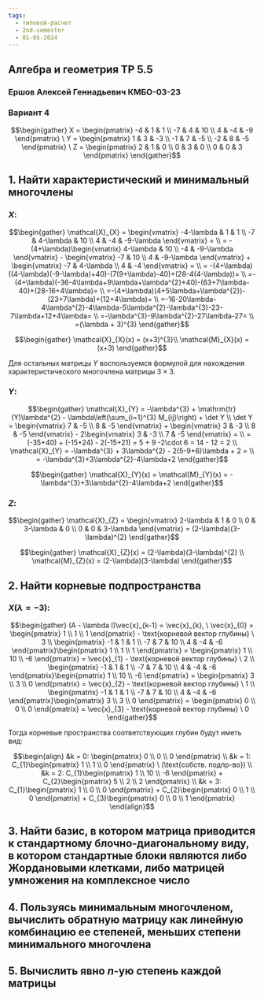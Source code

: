 ```yaml
---
tags:
  - типовой-расчет
  - 2nd-semester
  - 01-05-2024
---
```


## Алгебра и геометрия ТР 5.5

### Ершов Алексей Геннадьевич КМБО-03-23

### Вариант 4

$$\begin{gather}
X = \begin{pmatrix}
-4 & 1 & 1 \\
-7 & 4 & 10 \\
4 & -4 & -9
\end{pmatrix} \ Y = \begin{pmatrix}
1 & 3 & -3 \\
-1 & 7 & -5 \\
-2 & 8 & -5
\end{pmatrix} \ Z = \begin{pmatrix}
2 & 1 & 0 \\
0 & 3 & 0 \\
0 & 0 & 3
\end{pmatrix}
\end{gather}$$

## 1. Найти характеристический и минимальный многочлены

### $X$:

$$\begin{gather}
\mathcal{X}_{X} = \begin{vmatrix}
-4-\lambda & 1 & 1 \\
-7 & 4-\lambda & 10 \\
4 & -4 & -9-\lambda
\end{vmatrix} = \\
= -(4+\lambda)\begin{vmatrix}
4-\lambda & 10 \\
-4 & -9-\lambda
\end{vmatrix} - \begin{vmatrix}
-7 & 10 \\
4 & -9-\lambda
\end{vmatrix} + \begin{vmatrix}
-7 & 4-\lambda \\
4 & -4
\end{vmatrix} = \\
= -(4+\lambda)((4-\lambda)(-9-\lambda)+40)-(7(9+\lambda)-40)+(28-4(4-\lambda))= \\
=-(4+\lambda)(-36-4\lambda+9\lambda+\lambda^{2}+40)-(63+7\lambda-40)+(28-16+4\lambda)= \\
=-(4+\lambda)(4+5\lambda+\lambda^{2})-(23+7\lambda)+(12+4\lambda)= \\
=-16-20\lambda-4\lambda^{2}-4\lambda-5\lambda^{2}-\lambda^{3}-23-7\lambda+12+4\lambda= \\
=-\lambda^{3}-9\lambda^{2}-27\lambda-27= \\
=(\lambda + 3)^{3}
\end{gather}$$

$$\begin{gather}
\mathcal{X}_{X}(x) = (x+3)^{3}\\
\mathcal{M}_{X}(x) = (x+3)
\end{gather}$$

Для остальных матрицы $Y$ воспользуемся формулой для нахождения характеристического многочлена матрицы $3\times 3$.

### $Y$:

$$\begin{gather}
\mathcal{X}_{Y} = -\lambda^{3} + \mathrm{tr}(Y)\lambda^{2} - \lambda\left(\sum_{i=1}^{3} M_{ij}\right) + \det Y \\
\det Y = \begin{vmatrix}
7 & -5 \\
8 & -5
\end{vmatrix} + \begin{vmatrix}
3 & -3 \\
8 & -5
\end{vmatrix} - 2\begin{vmatrix}
3 & -3 \\
7 & -5
\end{vmatrix} = \\
= (-35+40) + (-15+24) - 2(-15+21) = 5 + 9 -2\cdot 6 = 14 - 12 = 2 \\
\mathcal{X}_{Y} = -\lambda^{3} + 3\lambda^{2} - 2(5-9+6)\lambda + 2 = \\
= -\lambda^{3}+3\lambda^{2}-4\lambda+2
\end{gather}$$

$$\begin{gather}
\mathcal{X}_{Y}(x) = \mathcal{M}_{Y}(x) = -\lambda^{3}+3\lambda^{2}-4\lambda+2
\end{gather}$$

### $Z$:

$$\begin{gather}
\mathcal{X}_{Z} = \begin{vmatrix}
2-\lambda & 1 & 0 \\
0 & 3-\lambda & 0 \\
0 & 0 & 3-\lambda
\end{vmatrix} = (2-\lambda)(3-\lambda)^{2}
\end{gather}$$

$$\begin{gather}
\mathcal{X}_{Z}(x) = (2-\lambda)(3-\lambda)^{2} \\
\mathcal{M}_{Z}(x) = (2-\lambda)(3-\lambda)
\end{gather}$$

## 2. Найти корневые подпространства

### $X (\lambda = -3):$

$$\begin{gather}
(A - \lambda I)\vec{x}_{k-1} = \vec{x}_{k}, \ \vec{x}_{0} = \begin{pmatrix}
1 \\
1 \\
1
\end{pmatrix} - \text{корневой вектор глубины} \ 3 \\
\begin{pmatrix}
-1 & 1 & 1 \\
-7 & 7 & 10 \\
4 & -4 & -6
\end{pmatrix}\begin{pmatrix}
1 \\
1 \\
1
\end{pmatrix} = \begin{pmatrix}
1 \\
10 \\
-6
\end{pmatrix} = \vec{x}_{1} - \text{корневой вектор глубины} \ 2 \\
\begin{pmatrix}
-1 & 1 & 1 \\
-7 & 7 & 10 \\
4 & -4 & -6
\end{pmatrix}\begin{pmatrix}
1 \\
10 \\
-6
\end{pmatrix} = \begin{pmatrix}
3 \\
3 \\
0
\end{pmatrix} = \vec{x}_{2} - \text{корневой вектор глубины} \ 1 \\
\begin{pmatrix}
-1 & 1 & 1 \\
-7 & 7 & 10 \\
4 & -4 & -6
\end{pmatrix}\begin{pmatrix}
3 \\
3 \\
0
\end{pmatrix} = \begin{pmatrix}
0 \\
0 \\
0
\end{pmatrix} = \vec{x}_{3} - \text{корневой вектор глубины} \ 0
\end{gather}$$

Тогда корневые пространства соответствующих глубин будут иметь вид:

$$\begin{align}
&k = 0: \begin{pmatrix}
0 \\
0 \\
0
\end{pmatrix} \\
&k = 1: C_{1}\begin{pmatrix}
1 \\
1 \\
0
\end{pmatrix} \ (\text{собств. подпр-во}) \\
&k = 2: C_{1}\begin{pmatrix}
1 \\
10 \\
-6
\end{pmatrix} + C_{2}\begin{pmatrix}
5 \\
2 \\
2
\end{pmatrix} \\
&k = 3: C_{1}\begin{pmatrix}
1 \\
0 \\
0
\end{pmatrix} + C_{2}\begin{pmatrix}
0 \\
1 \\
0
\end{pmatrix} + C_{3}\begin{pmatrix}
0 \\
0 \\
1
\end{pmatrix}
\end{align}$$

## 3. Найти базис, в котором матрица приводится к стандартному блочно-диагональному виду, в котором стандартные блоки являются либо Жордановыми клетками, либо матрицей умножения на комплексное число

## 4. Пользуясь минимальным многочленом, вычислить обратную матрицу как линейную комбинацию ее степеней, меньших степени минимального многочлена

## 5. Вычислить явно $n$-ую степень каждой матрицы

